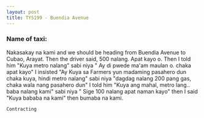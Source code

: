 ```yaml
---
layout: post
title: TYS199 - Buendia Avenue
---
```


### Name of taxi: 

Nakasakay na kami and we should be heading from Buendia Avenue to Cubao, Arayat. Then the driver said, 500 nalang. Apat kayo o. Then I told him "Kuya metro nalang" sabi niya " Ay di pwede ma'am maulan o. chaka apat kayo" I insisted "Ay Kuya sa Farmers yun madaming pasahero dun chaka kuya, hindi metro nalang" sabi niya "dagdag nalang 200 pang gas, chaka wala nang pasahero dun" I told him "Kuya ang mahal, metro lang.. baba nalang kami" sabi niya " Sige 100 nalang apat naman kayo" then I said "Kuya bababa na kami" then bumaba na kami.

```Contracting```
